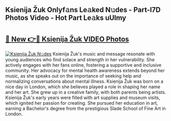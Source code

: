 ## Ksienija Žuk Onlyf𝚊ns Le𝚊ked N𝚞des - Part-l7D Photos Video - Hot Part Le𝚊ks uUlmy

# <h2><a href="http://ac20045.deff.icu/?id=Ksienija+%c5%bduk">🔗 New 👉🔴 Ksienija Žuk VIDEO Photos</a></h2>

[![Ksienija Žuk N𝚞des](https://i.imgur.com/rIISA9y.gif)](http://ac20045.deff.icu/?id=Ksienija+%c5%bduk)
Ksienija Žuk's music and message resonate with young audiences who find solace and strength in her vulnerability. She actively engages with her fans online, fostering a supportive and inclusive community. Her advocacy for mental health awareness extends beyond her music, as she speaks out on the importance of seeking help and normalizing conversations about mental illness. Ksienija Žuk was born on a nice day in London, which she believes played a role in shaping her name and her art. She grew up in a creative family, with both parents being artists. Ksienija Žuk's early years were filled with art supplies and museum visits, which ignited her passion for creating. She pursued her education in art, earning a Bachelor's degree from the prestigious Slade School of Fine Art in London.
